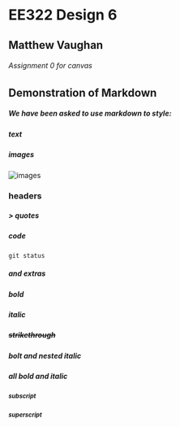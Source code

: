 # EE322 Design 6
## Matthew Vaughan
###### Assignment 0 for canvas

## Demonstration of Markdown
##### We have been asked to use markdown to style:
##### text
##### images
![images](https://static.wikia.nocookie.net/castlecrashers/images/e/ef/3_Rammy.png/revision/latest?cb=20200325020618)
### headers
##### > quotes
##### code
```
git status
```
##### and extras
##### **bold**
##### *italic*
##### ~~strikethrough~~
##### **bolt _and_ nested italic**
##### ***all bold and italic***
##### <sub>subscript</sub>
##### <sup>superscript</sup>
